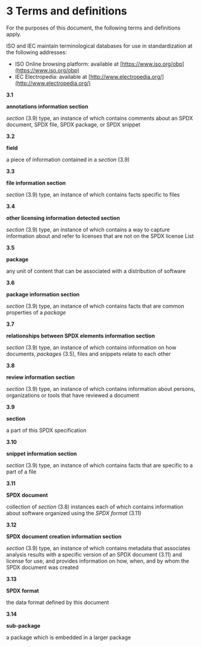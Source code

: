 # 3 Terms and definitions

For the purposes of this document, the following terms and definitions apply.

ISO and IEC maintain terminological databases for use in standardization at the following addresses:

* ISO Online browsing platform: available at [https://www.iso.org/obp](https://www.iso.org/obp)
* IEC Electropedia: available at [http://www.electropedia.org/](http://www.electropedia.org/)

**3.1**

**annotations information section**

*section* (3.9) type, an instance of which contains comments about an SPDX document, SPDX file, SPDX package, or SPDX snippet

**3.2**

**field**

a piece of information contained in a *section* (3.9)

**3.3**

**file information section**

*section* (3.9) type, an instance of which contains facts specific to files

**3.4**

**other licensing information detected section**

*section* (3.9) type, an instance of which contains a way to capture information about and refer to licenses that are not on the SPDX license List

**3.5**

**package**

any unit of content that can be associated with a distribution of software

**3.6**

**package information section**

*section* (3.9) type, an instance of which contains facts that are common properties of a *package*

**3.7**

**relationships between SPDX elements information section**

*section* (3.9) type, an instance of which contains information on how documents, *packages* (3.5), files and snippets relate to each other

**3.8**

**review information section**

*section* (3.9) type, an instance of which contains information about persons, organizations or tools that have reviewed a document

**3.9**

**section**

a part of this SPDX specification

**3.10**

**snippet information section**

*section* (3.9) type, an instance of which contains facts that are specific to a part of a file

**3.11**

**SPDX document**

collection of *section* (3.8) instances each of which contains information about software organized using the *SPDX format* (3.11)

**3.12**

**SPDX document creation information section**

*section* (3.9) type, an instance of which contains metadata that associates analysis results with a specific version of an SPDX document (3.11) and license for use, and provides information on how, when, and by whom the SPDX document was created

**3.13**

**SPDX format**

the data format defined by this document

**3.14**

**sub-package**

a package which is embedded in a larger package
